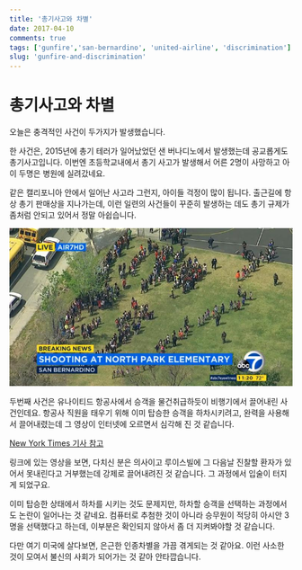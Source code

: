 ```yaml
---
title: '총기사고와 차별'
date: 2017-04-10
comments: true
tags: ['gunfire','san-bernardino', 'united-airline', 'discrimination']
slug: 'gunfire-and-discrimination'
---
```


# 총기사고와 차별

오늘은 충격적인 사건이 두가지가 발생했습니다.

한 사건은, 2015년에 총기 테러가 일어났었던 샌 버나디노에서 발생했는데 공교롭게도 총기사고입니다.
이번엔 초등학교내에서 총기 사고가 발생해서 어른 2명이 사망하고 아이 두명은 병원에 실려갔네요.

같은 캘리포니아 안에서 일어난 사고라 그런지, 아이들 걱정이 많이 됩니다.
출근길에 항상 총기 판매상을 지나가는데, 이런 일련의 사건들이 꾸준히 발생하는 데도 총기 규제가 좀처럼 안되고 있어서 정말 아쉽습니다.

![North Park Elementary](/media/blog/2017-04-10-san-bernardino.jpg)

두번째 사건은 유나이티드 항공사에서 승객을 물건취급하듯이 비행기에서 끌어내린 사건인데요.
항공사 직원을 태우기 위해 이미 탑승한 승객을 하차시키려고, 완력을 사용해서 끌어내렸는데 그 영상이 인터넷에 오르면서 심각해 진 것 같습니다.

[New York Times 기사 참고](https://www.nytimes.com/2017/04/10/business/united-flight-passenger-dragged.html?_r=0)

링크에 있는 영상을 보면, 다치신 분은 의사이고 루이스빌에 그 다음날 진찰할 환자가 있어서 못내린다고 거부했는데 강제로 끌어내려진 것 같습니다.
그 과정에서 입술이 터지게 되었구요.

이미 탑승한 상태에서 하차를 시키는 것도 문제지만, 하차할 승객을 선택하는 과정에서도 논란이 일어나는 것 같네요.
컴퓨터로 추첨한 것이 아니라 승무원이 적당히 아시안 3명을 선택했다고 하는데, 이부분은 확인되지 않아서 좀 더 지켜봐야할 것 같습니다.

다만 여기 미국에 살다보면, 은근한 인종차별을 가끔 겪게되는 것 같아요.
이런 사소한 것이 모여서 불신의 사회가 되어가는 것 같아 안타깝습니다.
